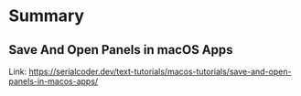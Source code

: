 #  Summary

## Save And Open Panels in macOS Apps
Link: https://serialcoder.dev/text-tutorials/macos-tutorials/save-and-open-panels-in-macos-apps/

## 
